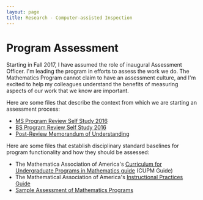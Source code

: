 ```yaml
---
layout: page
title: Research - Computer-assisted Inspection
---
```


# Program Assessment #

Starting in Fall 2017, I have assumed the role of inaugural Assessment Officer. I'm leading the program in efforts to assess the work we do. The Mathematics Program cannot claim to have an assessment culture, and I'm excited to help my colleagues understand the benefits of measuring aspects of our work that we know are important.

Here are some files that describe the context from which we are starting an assessment process:

* [MS Program Review Self Study 2016](assets/docs/MS-Program-Review-Self-Study2016-Math-CSUCI-Final.pdf)
* [BS Program Review Self Study 2016](assets/docs/Program-Review-Self-Study2016-Math-CSUCI-Final.pdf)
* [Post-Review Memorandum of Understanding](assets/docs/Math-BS-Program-Review-MOU-9.10.17-JM.pdf)

Here are some files that establish disciplinary standard baselines for program functionality and how they should be assessed:</p>

* The Mathematica Association of America's [Curriculum for Undergraduate Programs in Mathematics guide](CUPM-Guide.pdf) (CUPM Guide)
* The Mathematical Association of America's [Instructional Practices Guide](https://www.maa.org/programs-and-communities/curriculum%20resources/instructional-practices-guide)
* [Sample Assessment of Mathematics Programs](assets/docs/AssessmentofMathSample.pdf)
